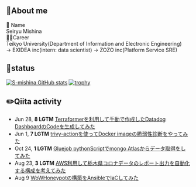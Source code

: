 ## 👏About me
👦 Name<br>
Seiryu Mishina<br>
👨‍🏫Career<br>
Teikyo University(Department of Information and Electronic Engineering) <br> → EXIDEA inc(intern: data scientist) → ZOZO inc(Platform Service SRE)

## 🌟status
[![S-mishina GitHub stats](https://github-readme-stats.vercel.app/api?username=S-mishina&theme=vue-dark&show_icons=true)](https://github.com/S-mishina/github-readme-stats)
[![trophy](https://github-profile-trophy.vercel.app/?username=S-mishina&margin-w=15&margin-h=15&theme=onedark&title=Commit,PullRequest,Issue,Repository)](https://github.com/ryo-ma/github-profile-trophy)

## ✏️Qiita activity
<!-- profile updater begin: qiita -->
- Jun 28, **8 LGTM** [Terraformerを利用して手動で作成したDatadog DashboardのCodeを生成してみた](https://qiita.com/asmg07/items/89d3bfcc3767e599a8d4)
- Jun 1, **7 LGTM** [trivy-actionを使ってDocker imageの脆弱性診断をやってみた](https://qiita.com/asmg07/items/4fd623c4804d5f68f36e)
- Oct 24, **1 LGTM** [Gluejob pythonScriptでmongo Atlasからデータ取得をしてみた](https://qiita.com/asmg07/items/4b9e4f09b84793fa9e1b)
- Aug 23, **3 LGTM** [AWS利用して栃木県コロナデータのレポート出力を自動化する構成を考えてみた](https://qiita.com/asmg07/items/76545665214c658675a1)
- Aug 9 [WoWHoneypotの構築をAnsibleでIaCしてみた](https://qiita.com/asmg07/items/1b813f47cd091f1f8819)
<!-- profile updater end: qiita -->
